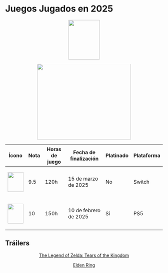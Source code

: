 # Juegos Jugados en 2025

<p align="center">
  <img src="https://github.com/user-attachments/assets/ef0e0ba5-ae9b-4272-b463-2420de5e3765" width="100" height="126">
</p>

<p align="center">
  <img src="URL_DE_TU_IMAGEN_2489x2002" width="300" height="241">
</p>

| Ícono | Nota | Horas de juego | Fecha de finalización | Platinado | Plataforma |
|-------|------|--------------|----------------------|----------|------------|
| <p align="center"><img src="https://example.com/zelda.jpg" width="50" height="63"></p> | 9.5 | 120h | 15 de marzo de 2025 | No | Switch |
| <p align="center"><img src="https://example.com/eldenring.jpg" width="50" height="63"></p> | 10 | 150h | 10 de febrero de 2025 | Sí | PS5 |

## Tráilers

<p align="center">
  <a href="https://youtube.com/link-al-trailer-zelda">The Legend of Zelda: Tears of the Kingdom</a>
</p>

<p align="center">
  <a href="https://youtube.com/link-al-trailer-eldenring">Elden Ring</a>
</p>
